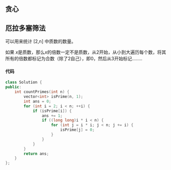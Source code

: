 ## 贪心

## 厄拉多塞筛法

可以用来统计 [2,n] 中质数的数量。

如果 $x$是质数，那么$x$的倍数一定不是质数，从2开始，从小到大遍历每个数，将其所有的倍数都标记为合数（除了2自己），即0，然后从3开始标记........

#### 代码

```c++
class Solution {
public:
    int countPrimes(int n) {
        vector<int> isPrime(n, 1);
        int ans = 0;
        for (int i = 2; i < n; ++i) {
            if (isPrime[i]) {
                ans += 1;
                if ((long long)i * i < n) {
                    for (int j = i * i; j < n; j += i) {
                        isPrime[j] = 0;
                    }
                }
            }
        }
        return ans;
    }
};
```



